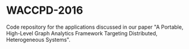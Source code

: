 # WACCPD-2016
Code repository for the applications discussed in our paper "A Portable, High-Level Graph Analytics Framework Targeting Distributed, Heterogeneous Systems".
